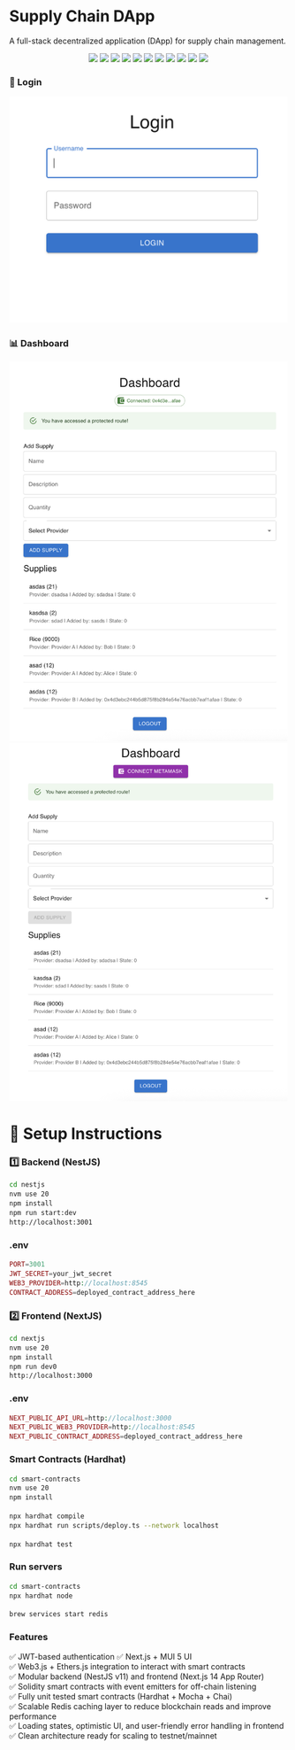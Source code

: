 # Supply Chain DApp
A full-stack decentralized application (DApp) for supply chain management.

<div align="center">
  <img src="https://img.shields.io/badge/react-%2320232a.svg?style=for-the-badge&logo=react&logoColor=%2361DAFB" />
  <img src="https://img.shields.io/badge/Next-black?style=for-the-badge&logo=next.js&logoColor=white" />
  <img src="https://img.shields.io/badge/nestjs-%23E0234E.svg?style=for-the-badge&logo=nestjs&logoColor=white" />
  <img src="https://img.shields.io/badge/typescript-%23007ACC.svg?style=for-the-badge&logo=typescript&logoColor=white" />
  <img src="https://img.shields.io/badge/Solidity-%23363636.svg?style=for-the-badge&logo=solidity&logoColor=white" />
  <img src="https://img.shields.io/badge/-mocha-%238D6748?style=for-the-badge&logo=mocha&logoColor=white" />
  <img src="https://img.shields.io/badge/redis-%23DD0031.svg?style=for-the-badge&logo=redis&logoColor=white" />
  <img src="https://img.shields.io/badge/MUI-%230081CB.svg?style=for-the-badge&logo=mui&logoColor=white" />
  <img src="https://img.shields.io/badge/web3.js-F16822?style=for-the-badge&logo=web3.js&logoColor=white" />
  <img src="https://img.shields.io/badge/JWT-black?style=for-the-badge&logo=JSON%20web%20tokens" />
  <img src="https://img.shields.io/badge/Ethereum-3C3C3D?style=for-the-badge&logo=Ethereum&logoColor=white" />
</div>

### 🔐 Login
<img src="./login.png" />

### 📊 Dashboard
<img src="./connected.png" />

<img src="./notconnected.png" />

# 🚀 Setup Instructions

### 1️⃣ Backend (NestJS)
```bash
cd nestjs
nvm use 20
npm install
npm run start:dev
http://localhost:3001
```
### .env
```php
PORT=3001
JWT_SECRET=your_jwt_secret
WEB3_PROVIDER=http://localhost:8545
CONTRACT_ADDRESS=deployed_contract_address_here
```


### 2️⃣ Frontend (NextJS)
```bash
cd nextjs
nvm use 20
npm install
npm run dev0
http://localhost:3000
```
### .env
```php
NEXT_PUBLIC_API_URL=http://localhost:3000
NEXT_PUBLIC_WEB3_PROVIDER=http://localhost:8545
NEXT_PUBLIC_CONTRACT_ADDRESS=deployed_contract_address_here
```

### Smart Contracts (Hardhat)
```bash
cd smart-contracts
nvm use 20
npm install

npx hardhat compile
npx hardhat run scripts/deploy.ts --network localhost

npx hardhat test
```

### Run servers
```bash
cd smart-contracts
npx hardhat node

brew services start redis
```

### Features
✅ JWT-based authentication
✅ Next.js + MUI 5 UI  
✅ Web3.js + Ethers.js integration to interact with smart contracts  
✅ Modular backend (NestJS v11) and frontend (Next.js 14 App Router)  
✅ Solidity smart contracts with event emitters for off-chain listening  
✅ Fully unit tested smart contracts (Hardhat + Mocha + Chai)  
✅ Scalable Redis caching layer to reduce blockchain reads and improve performance  
✅ Loading states, optimistic UI, and user-friendly error handling in frontend  
✅ Clean architecture ready for scaling to testnet/mainnet  
